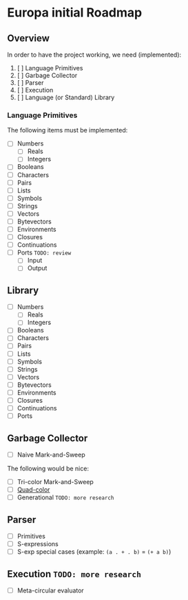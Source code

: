 # Europa initial Roadmap

## Overview

In order to have the project working, we need (implemented):

1. [ ] Language Primitives
2. [ ] Garbage Collector
3. [ ] Parser
4. [ ] Execution
5. [ ] Language (or Standard) Library

### Language Primitives

The following items must be implemented:

- [ ] Numbers
  * [ ] Reals
  * [ ] Integers
- [ ] Booleans
- [ ] Characters
- [ ] Pairs
- [ ] Lists
- [ ] Symbols
- [ ] Strings
- [ ] Vectors
- [ ] Bytevectors
- [ ] Environments
- [ ] Closures
- [ ] Continuations
- [ ] Ports `TODO: review`
  * [ ] Input
  * [ ] Output

## Library

- [ ] Numbers
  * [ ] Reals
  * [ ] Integers
- [ ] Booleans
- [ ] Characters
- [ ] Pairs
- [ ] Lists
- [ ] Symbols
- [ ] Strings
- [ ] Vectors
- [ ] Bytevectors
- [ ] Environments
- [ ] Closures
- [ ] Continuations
- [ ] Ports

## Garbage Collector

- [ ] Naive Mark-and-Sweep

The following would be nice:

- [ ] Tri-color Mark-and-Sweep
- [ ] [Quad-color](http://wiki.luajit.org/New-Garbage-Collector)
- [ ] Generational `TODO: more research`

## Parser

- [ ] Primitives
- [ ] S-expressions
- [ ] S-exp special cases (example: `(a . + . b)` = `(+ a b)`)

## Execution `TODO: more research`

- [ ] Meta-circular evaluator

